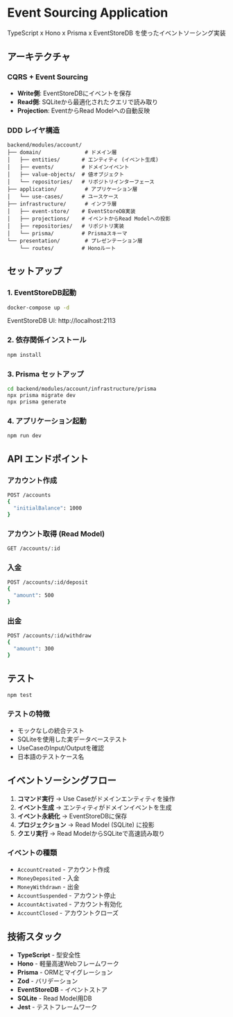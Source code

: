 # Event Sourcing Application

TypeScript x Hono x Prisma x EventStoreDB を使ったイベントソーシング実装

## アーキテクチャ

### CQRS + Event Sourcing

- **Write側**: EventStoreDBにイベントを保存
- **Read側**: SQLiteから最適化されたクエリで読み取り
- **Projection**: EventからRead Modelへの自動反映

### DDD レイヤ構造

```
backend/modules/account/
├── domain/              # ドメイン層
│   ├── entities/       # エンティティ (イベント生成)
│   ├── events/         # ドメインイベント
│   ├── value-objects/  # 値オブジェクト
│   └── repositories/   # リポジトリインターフェース
├── application/         # アプリケーション層
│   └── use-cases/      # ユースケース
├── infrastructure/      # インフラ層
│   ├── event-store/    # EventStoreDB実装
│   ├── projections/    # イベントからRead Modelへの投影
│   ├── repositories/   # リポジトリ実装
│   └── prisma/         # Prismaスキーマ
└── presentation/        # プレゼンテーション層
    └── routes/         # Honoルート
```

## セットアップ

### 1. EventStoreDB起動

```bash
docker-compose up -d
```

EventStoreDB UI: http://localhost:2113

### 2. 依存関係インストール

```bash
npm install
```

### 3. Prisma セットアップ

```bash
cd backend/modules/account/infrastructure/prisma
npx prisma migrate dev
npx prisma generate
```

### 4. アプリケーション起動

```bash
npm run dev
```

## API エンドポイント

### アカウント作成
```bash
POST /accounts
{
  "initialBalance": 1000
}
```

### アカウント取得 (Read Model)
```bash
GET /accounts/:id
```

### 入金
```bash
POST /accounts/:id/deposit
{
  "amount": 500
}
```

### 出金
```bash
POST /accounts/:id/withdraw
{
  "amount": 300
}
```

## テスト

```bash
npm test
```

### テストの特徴
- モックなしの統合テスト
- SQLiteを使用した実データベーステスト
- UseCaseのInput/Outputを確認
- 日本語のテストケース名

## イベントソーシングフロー

1. **コマンド実行** → Use Caseがドメインエンティティを操作
2. **イベント生成** → エンティティがドメインイベントを生成
3. **イベント永続化** → EventStoreDBに保存
4. **プロジェクション** → Read Model (SQLite) に投影
5. **クエリ実行** → Read ModelからSQLiteで高速読み取り

### イベントの種類

- `AccountCreated` - アカウント作成
- `MoneyDeposited` - 入金
- `MoneyWithdrawn` - 出金
- `AccountSuspended` - アカウント停止
- `AccountActivated` - アカウント有効化
- `AccountClosed` - アカウントクローズ

## 技術スタック

- **TypeScript** - 型安全性
- **Hono** - 軽量高速Webフレームワーク
- **Prisma** - ORMとマイグレーション
- **Zod** - バリデーション
- **EventStoreDB** - イベントストア
- **SQLite** - Read Model用DB
- **Jest** - テストフレームワーク
